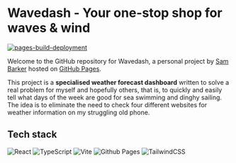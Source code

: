 # Wavedash - Your one-stop shop for waves & wind

[![pages-build-deployment](https://github.com/sjb296/wavedash/actions/workflows/pages/pages-build-deployment/badge.svg)](https://github.com/sjb296/wavedash/actions/workflows/pages/pages-build-deployment)

Welcome to the GitHub repository for Wavedash, a personal project by [Sam Barker](https://sambarker.xyz) hosted on [GitHub Pages](https://wavedash.sambarker.xyz).

This project is a **specialised weather forecast dashboard** written to solve a real problem for myself and hopefully others, that is, to quickly and easily tell what days of the week are good for sea swimming and dinghy sailing. The idea is to eliminate the need to check four different websites for weather information on my struggling old phone.

## Tech stack

![React](https://img.shields.io/badge/React-20232A?logo=react&logoColor=61DAFB)
![TypeScript](https://img.shields.io/badge/TypeScript-blue?logo=typescript&logoColor=white)
![Vite](https://img.shields.io/badge/Vite-646CFF?logo=vite&logoColor=white)
![Github Pages](https://img.shields.io/badge/github%20pages-121013?logo=github&logoColor=white)
![TailwindCSS](https://img.shields.io/badge/tailwindcss-%2338B2AC.svg?logo=tailwind-css&logoColor=white)